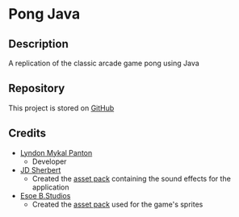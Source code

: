 # Pong Java

## Description

A replication of the classic arcade game pong using Java

## Repository

This project is stored on [GitHub](https://github.com/lyndonpanton/pong-java)

## Credits

- [Lyndon Mykal Panton](https://github.com/lyndonpanton/)
    - Developer
- [JD Sherbert](https://jdsherbert.itch.io/)
    - Created the [asset pack](https://jdsherbert.itch.io/ultimate-ui-sfx-pack)
    containing the sound effects for the application
- [Esoe B.Studios](https://myebstudios.itch.io/simple-ping-pong-assets)
    - Created the
  [asset pack](https://myebstudios.itch.io/simple-ping-pong-assets) used for
  the game's sprites
